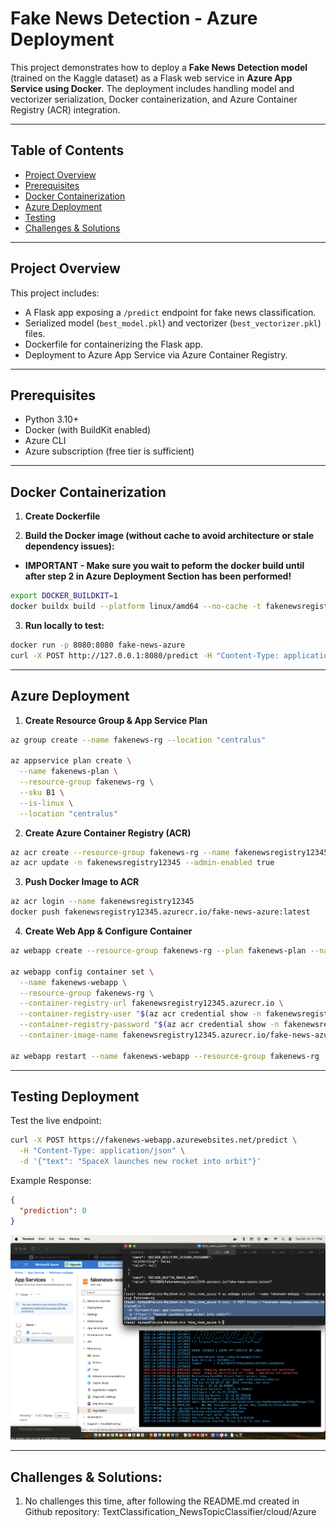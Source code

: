 # Fake News Detection - Azure Deployment

This project demonstrates how to deploy a **Fake News Detection model** (trained on the Kaggle dataset) as a Flask web service in **Azure App Service using Docker**. The deployment includes handling model and vectorizer serialization, Docker containerization, and Azure Container Registry (ACR) integration.

---

## Table of Contents

- [Project Overview](#project-overview)  
- [Prerequisites](#prerequisites)  
- [Docker Containerization](#docker-containerization)  
- [Azure Deployment](#azure-deployment)  
- [Testing](#testing)  
- [Challenges & Solutions](#challenges--solutions)

---

## Project Overview

This project includes:

- A Flask app exposing a `/predict` endpoint for fake news classification.
- Serialized model (`best_model.pkl`) and vectorizer (`best_vectorizer.pkl`) files.
- Dockerfile for containerizing the Flask app.
- Deployment to Azure App Service via Azure Container Registry.

---

## Prerequisites

- Python 3.10+  
- Docker (with BuildKit enabled)  
- Azure CLI  
- Azure subscription (free tier is sufficient)  

---

## Docker Containerization

1. **Create Dockerfile**

2. **Build the Docker image (without cache to avoid architecture or stale dependency issues):**
- **IMPORTANT - Make sure you wait to peform the docker build until after step 2 in Azure Deployment Section has been performed!**
```bash
export DOCKER_BUILDKIT=1
docker buildx build --platform linux/amd64 --no-cache -t fakenewsregistry12345.azurecr.io/fake-news-azure:latest .
```

3. **Run locally to test:**
```bash
docker run -p 8080:8080 fake-news-azure
curl -X POST http://127.0.0.1:8080/predict -H "Content-Type: application/json" -d '{"text": "SpaceX launches new rocket"}'
```

---

## Azure Deployment

1. **Create Resource Group & App Service Plan**
```bash
az group create --name fakenews-rg --location "centralus"

az appservice plan create \
  --name fakenews-plan \
  --resource-group fakenews-rg \
  --sku B1 \
  --is-linux \
  --location "centralus"
```

2. **Create Azure Container Registry (ACR)**
```bash
az acr create --resource-group fakenews-rg --name fakenewsregistry12345 --sku Basic
az acr update -n fakenewsregistry12345 --admin-enabled true
```

3. **Push Docker Image to ACR**
```bash
az acr login --name fakenewsregistry12345
docker push fakenewsregistry12345.azurecr.io/fake-news-azure:latest
```

4. **Create Web App & Configure Container**
```bash
az webapp create --resource-group fakenews-rg --plan fakenews-plan --name fakenews-webapp --deployment-container-image-name fakenewsregistry12345.azurecr.io/fake-news-azure:latest

az webapp config container set \
  --name fakenews-webapp \
  --resource-group fakenews-rg \
  --container-registry-url fakenewsregistry12345.azurecr.io \
  --container-registry-user "$(az acr credential show -n fakenewsregistry12345 --query username -o tsv)" \
  --container-registry-password "$(az acr credential show -n fakenewsregistry12345 --query "passwords[0].value" -o tsv)" \
  --container-image-name fakenewsregistry12345.azurecr.io/fake-news-azure:latest

az webapp restart --name fakenews-webapp --resource-group fakenews-rg
```

---

## Testing Deployment

Test the live endpoint:
```bash
curl -X POST https://fakenews-webapp.azurewebsites.net/predict \
  -H "Content-Type: application/json" \
  -d '{"text": "SpaceX launches new rocket into orbit"}'
```

Example Response:
```json
{
  "prediction": 0
}
```

![Azure Console Prediction](images/FakeNewsDetectionAzurePrediction.png)

---

## Challenges & Solutions:

1. No challenges this time, after following the README.md created in
   Github repository: TextClassification_NewsTopicClassifier/cloud/Azure
